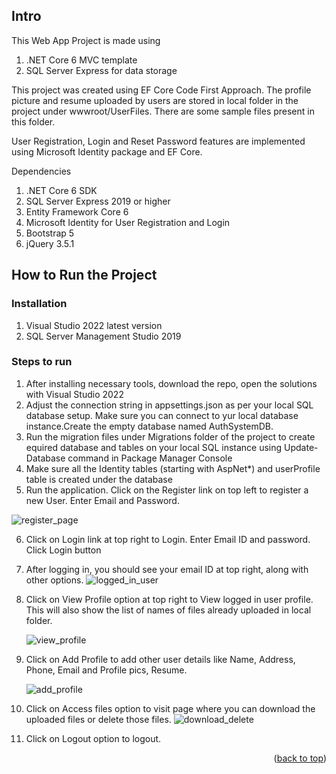 ## Intro
This Web App Project is made using 
1. .NET Core 6 MVC template
2. SQL Server Express for data storage

This project was created using EF Core Code First Approach. The profile picture and resume uploaded by users
are stored in local folder  in the project under wwwroot/UserFiles. There are some sample files present in this
folder.

User Registration, Login and Reset Password features are implemented using Microsoft Identity package and 
EF Core.



Dependencies 
1. .NET Core 6 SDK
2. SQL Server Express 2019 or higher
3. Entity Framework Core 6
4. Microsoft Identity for User Registration and Login
5. Bootstrap 5
6. jQuery 3.5.1
    
<!-- GETTING STARTED -->
## How to Run the Project

### Installation

1. Visual Studio 2022 latest version
2. SQL Server Management Studio 2019

### Steps to run

1. After installing necessary tools, download the repo, open the solutions with Visual Studio 2022
2. Adjust the connection string in appsettings.json as per your local SQL database setup. Make sure you
   can connect to yur local database instance.Create the empty database named AuthSystemDB.
3. Run the migration files under Migrations folder of the project to create equired database and tables on your
 local SQL instance using Update-Database command in Package Manager Console
4. Make sure all the Identity tables (starting with AspNet*) and userProfile table is created under the database
5. Run the application. Click on the Register link on top left to register a new User. Enter Email and Password.
   
![register_page](https://github.com/shubhamkr1/DotNetTask/assets/22971721/eb9187fa-4e3d-4660-8c62-ee1ac0c2b1ef)

6. Click on Login link at top right to Login. Enter Email ID and password. Click Login button
7. After logging in, you should see your email ID at top right, along with other options.
![logged_in_user](https://github.com/shubhamkr1/DotNetTask/assets/22971721/8cb8a86e-645a-4e44-8996-2653d6049649)

8. Click on View Profile option at top right to View logged in user profile. This will also show the list of names of files already
   uploaded in local folder.
   
   ![view_profile](https://github.com/shubhamkr1/DotNetTask/assets/22971721/3f1a3459-e467-4e60-b928-fa1990a6671d)
   
9. Click on Add Profile to add other user details like Name, Address, Phone, Email and Profile pics, Resume.
 
    ![add_profile](https://github.com/shubhamkr1/DotNetTask/assets/22971721/2dabdd1e-e98b-44d4-a4f1-612db3f8ff51)
   
10. Click on Access files option to visit page where you can download the uploaded files or delete those files.
    ![download_delete](https://github.com/shubhamkr1/DotNetTask/assets/22971721/f74c29e3-d73c-4deb-98c9-39198306e245)

11. Click on Logout option to logout.
<p align="right">(<a href="#readme-top">back to top</a>)</p>


